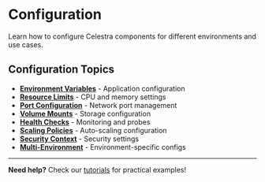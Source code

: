 # Configuration

Learn how to configure Celestra components for different environments and use cases.

## Configuration Topics

- **[Environment Variables](environment-variables.md)** - Application configuration
- **[Resource Limits](resource-limits.md)** - CPU and memory settings
- **[Port Configuration](ports.md)** - Network port management
- **[Volume Mounts](volumes.md)** - Storage configuration
- **[Health Checks](health-checks.md)** - Monitoring and probes
- **[Scaling Policies](scaling.md)** - Auto-scaling configuration
- **[Security Context](security-context.md)** - Security settings
- **[Multi-Environment](multi-environment.md)** - Environment-specific configs

---

**Need help?** Check our [tutorials](../tutorials/index.md) for practical examples!
